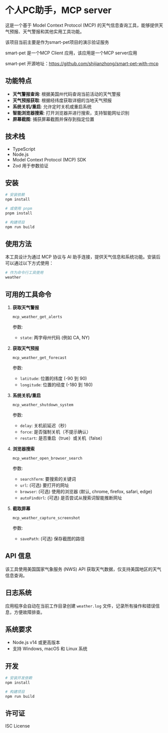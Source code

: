 # 个人PC助手，MCP server

这是一个基于 Model Context Protocol (MCP) 的天气信息查询工具，能够提供天气预报、天气警报和其他实用工具功能。

该项目当前主要是作为smart-pet项目的演示验证服务

smart-pet 是一个MCP Client 应用，该应用是一个MCP server应用

smart-pet 开源地址：https://github.com/shijianzhong/smart-pet-with-mcp

## 功能特点

- **天气警报查询**: 根据美国州代码查询当前活动的天气警报
- **天气预报获取**: 根据经纬度获取详细的当地天气预报
- **系统关机/重启**: 允许定时关机或重启系统
- **智能浏览器搜索**: 打开浏览器并进行搜索，支持智能网址识别
- **屏幕截图**: 捕获屏幕截图并保存到指定位置

## 技术栈

- TypeScript
- Node.js
- Model Context Protocol (MCP) SDK
- Zod 用于参数验证

## 安装

```bash
# 安装依赖
npm install

# 或使用 pnpm
pnpm install

# 构建项目
npm run build
```



## 使用方法

本工具设计为通过 MCP 协议与 AI 助手连接，提供天气信息和系统功能。安装后可以通过以下方式使用：

```bash
# 作为命令行工具使用
weather
```

## 可用的工具命令

1. **获取天气警报**
   ```
   mcp_weather_get_alerts
   ```
   参数:
   - `state`: 两字母州代码 (例如 CA, NY)

2. **获取天气预报**
   ```
   mcp_weather_get_forecast
   ```
   参数:
   - `latitude`: 位置的纬度 (-90 到 90)
   - `longitude`: 位置的经度 (-180 到 180)

3. **系统关机/重启**
   ```
   mcp_weather_shutdown_system
   ```
   参数:
   - `delay`: 关机前延迟（秒）
   - `force`: 是否强制关机（不提示确认）
   - `restart`: 是否重启（true）或关机（false）

4. **浏览器搜索**
   ```
   mcp_weather_open_browser_search
   ```
   参数:
   - `searchTerm`: 要搜索的关键词
   - `url`: (可选) 要打开的网址
   - `browser`: (可选) 使用的浏览器 (默认, chrome, firefox, safari, edge)
   - `autoFindUrl`: (可选) 是否尝试从搜索词智能推断网址

5. **截取屏幕**
   ```
   mcp_weather_capture_screenshot
   ```
   参数:
   - `savePath`: (可选) 保存截图的路径

## API 信息

该工具使用美国国家气象服务 (NWS) API 获取天气数据，仅支持美国地区的天气信息查询。

## 日志系统

应用程序会自动在当前工作目录创建 `weather.log` 文件，记录所有操作和错误信息，方便故障排查。

## 系统要求

- Node.js v14 或更高版本
- 支持 Windows, macOS 和 Linux 系统

## 开发

```bash
# 安装开发依赖
npm install

# 构建项目
npm run build
```

## 许可证

ISC License 
